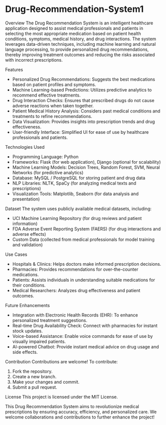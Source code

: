 # Drug-Recommendation-System1
Overview
The Drug Recommendation System is an intelligent healthcare application designed to assist medical professionals and patients in selecting the most appropriate medication based on patient health conditions, symptoms, medical history, and drug interactions. The system leverages data-driven techniques, including machine learning and natural language processing, to provide personalized drug recommendations, thereby improving treatment outcomes and reducing the risks associated with incorrect prescriptions.

 Features
- Personalized Drug Recommendations: Suggests the best medications based on patient profiles and symptoms.
- Machine Learning-based Predictions: Utilizes predictive analytics to recommend effective treatments.
- Drug Interaction Checks: Ensures that prescribed drugs do not cause adverse reactions when taken together.
- Patient Medical History Analysis: Considers past medical conditions and treatments to refine recommendations.
- Data Visualization: Provides insights into prescription trends and drug effectiveness.
- User-friendly Interface: Simplified UI for ease of use by healthcare professionals and patients.

 Technologies Used
- Programming Language: Python
- Frameworks: Flask (for web application), Django (optional for scalability)
- Machine Learning Models: Decision Trees, Random Forest, SVM, Neural Networks (for predictive analytics)
- Database: MySQL / PostgreSQL for storing patient and drug data
- NLP Libraries: NLTK, SpaCy (for analyzing medical texts and prescriptions)
- Visualization Tools: Matplotlib, Seaborn (for data analysis and presentation)



Dataset
The system uses publicly available medical datasets, including:
- UCI Machine Learning Repository (for drug reviews and patient information)
- FDA Adverse Event Reporting System (FAERS) (for drug interactions and adverse effects)
- Custom Data (collected from medical professionals for model training and validation)

 Use Cases
- Hospitals & Clinics: Helps doctors make informed prescription decisions.
- Pharmacies: Provides recommendations for over-the-counter medications.
- Patients: Assists individuals in understanding suitable medications for their conditions.
- Medical Researchers: Analyzes drug effectiveness and patient outcomes.

 Future Enhancements
- Integration with Electronic Health Records (EHR): To enhance personalized treatment suggestions.
- Real-time Drug Availability Check: Connect with pharmacies for instant stock updates.
- Voice-based Assistance: Enable voice commands for ease of use by visually impaired patients.
- AI-powered Chatbot: Provide instant medical advice on drug usage and side effects.

 Contribution
Contributions are welcome! To contribute:
1. Fork the repository.
2. Create a new branch.
3. Make your changes and commit.
4. Submit a pull request.

 License
This project is licensed under the MIT License.


This Drug Recommendation System aims to revolutionize medical prescriptions by ensuring accuracy, efficiency, and personalized care. We welcome collaborations and contributions to further enhance the project!
